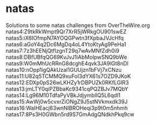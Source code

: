 # natas
Solutions to some natas challenges from OverTheWire.org
natas4:Z9tkRkWmpt9Qr7XrR5jWRkgOU901swEZ
natas5:iX6IOfmpN7AYOQGPwtn3fXpbaJVJcHfq
natas6:aGoY4q2Dc6MgDq4oL4YtoKtyAg9PeHa1
natas7:7z3hEENjQtflzgnT29q7wAvMNfZdh0i9
natas8:DBfUBfqQG69KvJvJ1iAbMoIpwSNQ9bWe
natas9:W0mMhUcRRnG8dcghE4qvk3JA9lGt8nDl
natas10:nOpp1igQAkUzaI1GUUjzn1bFVj7xCNzu
natas11:U82q5TCMMQ9xuFoI3dYX61s7OZD9JKoK
natas12:EDXp0pS26wLKHZy1rDBPUZk0RKfLGIR3
natas13:jmLTY0qiPZBbaKc9341cqPQZBJv7MQbY
natas14:Lg96M10TdfaPyVBkJdjymbllQ5L6qdl1
natas15:AwWj0w5cvxrZiONgZ9J5stNVkmxdk39J
natas16:WaIHEacj63wnNIBROHeqi3p9t0m5nhmh
natas17:8Ps3H0GWbn5rd9S7GmAdgQNdkhPkq9cw
